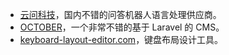 ---
---

* [云问科技](http://www.faqrobot.org/)，国内不错的问答机器人语言处理供应商。
* [OCTOBER](https://octobercms.com/)，一个非常不错的基于 Laravel 的 CMS。
* [keyboard-layout-editor.com](http://www.keyboard-layout-editor.com/)，键盘布局设计工具。
